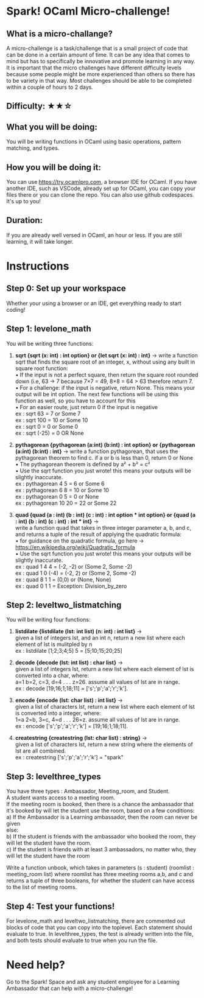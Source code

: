 # Spark! OCaml Micro-challenge!

## What is a micro-challange?
A micro-challenge is a task/challenge that is a small project of code that can be done in a certain amount of time. It can be any idea that comes to mind but has to specifically be innovative and promote learning in any way. It is important that the micro challenges have different difficulty levels because some people might be more experienced than others so there has to be variety in that way. Most challenges should be able to be completed within a couple of hours to 2 days.

## Difficulty: ★★☆

## What you will be doing: 
You will be writing functions in OCaml using basic operations, pattern matching, and types.

## How you will be doing it:
You can use https://try.ocamlpro.com, a browser IDE for OCaml. If you have another IDE, such as VSCode, already set up for OCaml, you can copy your files there or you can clone the repo. You can also use github codespaces. It's up to you!

## Duration:
If you are already well versed in OCaml, an hour or less. If you are still learning, it will take longer.

# Instructions
  
## Step 0: Set up your workspace  
Whether your using a browser or an IDE, get everything ready to start coding!
  
## Step 1: levelone_math
You will be writing three functions:
1) **sqrt {sqrt (x: int) : int option} or {let sqrt (x: int) : int}** -> write a function sqrt that finds the square root of an integer, x, without using any built in square root function:  
 • If the input is not a perfect square, then return the square root rounded down (i.e, 63 → 7 because 7×7 = 49, 8×8 = 64 > 63 therefore return 7.  
 • For a challenge: if the input is negative, return None. This means your output will be int option. The next few functions will be using this function as well, so you have to account for this  
 • For an easier route, just return 0 if the input is negative  
   ex : sqrt 63 = 7 or Some 7  
   ex : sqrt 100 = 10 or Some 10  
   ex : sqrt 0 = 0 or Some 0  
   ex : sqrt (-25) = 0 OR None  
   
3) **pythagorean {pythagorean (a:int) (b:int) : int option} or {pythagorean (a:int) (b:int) : int}** → write a function pythagorean, that uses the pythagorean theorem to find c. if a or b is less than 0, return 0 or None  
 • The pythagorean theorem is defined by a² + b² = c²  
 • Use the sqrt function you just wrote! this means your outputs will be slightly inaccurate.  
   ex : pythagorean 4 5 = 6 or Some 6  
   ex : pythagorean 6 8 = 10 or Some 10  
   ex : pythagorean 0 5 = 0 or None  
   ex : pythagorean 10 20 = 22 or Some 22  

5) **quad {quad (a : int) (b : int) (c : int) : int option * int option} or {quad (a : int) (b : int) (c : int) : int * int}** →  
   write a function quad that takes in three integer parameter a, b, and c, and returns a tuple of the result of applying the quadratic formula:  
 • for guidance on the quadratic formula, go here → https://en.wikipedia.org/wiki/Quadratic_formula  
 • Use the sqrt function you just wrote! this means your outputs will be slightly inaccurate.  
   ex : quad 1 4 4 = (-2, -2) or (Some 2, Some -2)  
   ex : quad 1 0 (-4) = (-2, 2) or (Some 2, Some -2)  
   ex : quad 8 1 1 = (0,0) or (None, None)  
   ex : quad 0 1 1 = Exception: Division_by_zero  

## Step 2: leveltwo_listmatching  
You will be writing four functions:  
1) **listdilate {listdilate (lst: int list) (n: int) : int list}** ->  
   given a list of integers lst, and an int n, return a new list where each element of lst is mulitpled by n  
        ex : listdilate [1;2;3;4;5] 5 = [5;10;15;20;25]  
          
2) **decode {decode (lst: int list) : char list}** ->  
   given a list of integers lst, return a new list where each element of lst is converted into a char, where:  
   a=1 b=2, c=3, d=4 . . . z=26. assume all values of lst are in range.  
        ex : decode [19;16;1;18;11] = ['s';'p';'a';'r';'k'].   
   
3) **encode {encode (lst: char list) : int list}** ->  
   given a list of characters lst, return a new list where each element of lst is converted into a integer, where:  
   1=a 2=b, 3=c, 4=d . . . 26=z. assume all values of lst are in range.  
        ex : encode ['s';'p';'a';'r';'k'] = [19;16;1;18;11].  
   
4) **createstring {createstring (lst: char list) : string}** ->  
   given a list of characters lst, return a new string where the elements of lst are all combined.  
        ex : createstring ['s';'p';'a';'r';'k'] = "spark"  

## Step 3: levelthree_types  
You have three types : Ambassador, Meeting_room, and Student.  
A student wants access to a meeting room.  
If the meeting room is booked, then there is a chance the ambassador that it's booked by will let the student use the room, based on a few conditions:
 a) If the Ambassador is a Learning ambassador, then the room can never be given  
 else:  
 b) If the student is friends with the ambassador who booked the room, they will let the student have the room.  
 c) If the student is friends with at least 3 ambassadors, no matter who, they will let the student have the room  
     
Write a function unbook, which takes in parameters (s : student) (roomlist : meeting_room list) where roomlist has three meeting rooms a,b, and c and returns a tuple of three booleans, for whether the student can have access to the list of meeting rooms.   


## Step 4: Test your functions! 
For levelone_math and leveltwo_listmatching, there are commented out blocks of code that you can copy into the toplevel. Each statement should evaluate to true. In levelthree_types, the test is already written into the file, and both tests should evaluate to true when you run the file.

# Need help?
Go to the Spark! Space and ask any student employee for a Learning Ambassador that can help with a micro-challenge!



